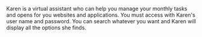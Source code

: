 Karen is a virtual assistant who can help you manage your monthly tasks and opens for you websites and applications.
You must access with Karen's user name and password.
You can search whatever you want and Karen will display all the options she finds.
